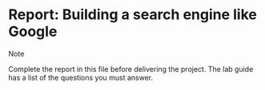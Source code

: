 # Report: Building a search engine like Google

> [!NOTE]  
> Complete the report in this file before delivering the project.
> The lab guide has a list of the questions you must answer.


